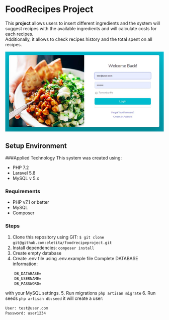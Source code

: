 # FoodRecipes Project

This **project** allows users to insert different ingredients and the system will suggest recipes with the available ingredients and will calculate costs for each recipes.  
Additionally, it allows to check recipes history and the total spent on all recipes.

![Login](./public/readmefile/Login.jpg)

## Setup Environment

###Applied Technology
This system was created using:
* PHP 7.2
* Laravel 5.8
* MySQL v 5.x

### Requirements
* PHP v7.1 or better
* MySQL
* Composer

### Steps
1. Clone this repository using GIT:
    `$ git clone git@github.com:eletita/foodrecipeproject.git`
2. Install dependencies:
    `composer install`
3. Create empty database
4. Create .env file using .env.example file Complete DATABASE information:   
```
    DB_DATABASE=    
    DB_USERNAME=    
    DB_PASSWORD=  
```
   with your MySQL settings.
5. Run migrations `php artisan migrate`
6. Run seeds `php artisan db:seed` it will create a user:
```
User: test@user.com
Password: user1234
```
